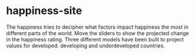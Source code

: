# happiness-site

The happiness tries to decipher what factors impact happiness the most in different parts of the world. Move the sliders to show the projected change in the happiness rating. Three different models have been built to project values for developed. developing and underdeveloped countries.
